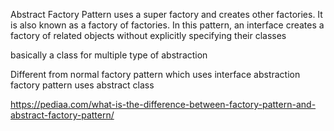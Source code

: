 Abstract Factory Pattern uses a super factory and creates other factories. It is also known as a factory of factories. In this pattern, an interface creates a factory of related objects without explicitly specifying their classes

basically a class for multiple type of abstraction

Different from normal factory pattern which uses interface
abstraction factory pattern uses abstract class

https://pediaa.com/what-is-the-difference-between-factory-pattern-and-abstract-factory-pattern/